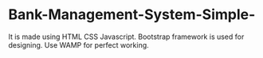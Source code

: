 # Bank-Management-System-Simple-

It is made using HTML CSS Javascript.
Bootstrap framework is used for designing.
 Use WAMP for perfect working.
